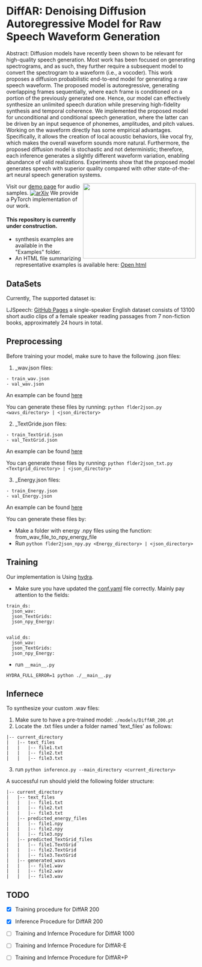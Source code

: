 # DiffAR: Denoising Diffusion Autoregressive Model for Raw Speech Waveform Generation

Abstract: Diffusion models have recently been shown to be relevant for high-quality speech generation. Most work has been focused on generating spectrograms, and as such, they further require a subsequent model to convert the spectrogram to a waveform (i.e., a vocoder). This work proposes a diffusion probabilistic end-to-end model for generating a raw speech waveform. The proposed model is autoregressive, generating overlapping frames sequentially, where each frame is conditioned on a portion of the previously generated one. Hence, our model can effectively synthesize an unlimited speech duration while preserving high-fidelity synthesis and temporal coherence. We implemented the proposed model for unconditional and conditional speech generation, where the latter can be driven by an input sequence of phonemes, amplitudes, and pitch values. Working on the waveform directly has some empirical advantages. Specifically, it allows the creation of local acoustic behaviors, like vocal fry, which makes the overall waveform sounds more natural. Furthermore, the proposed diffusion model is stochastic and not deterministic; therefore, each inference generates a slightly different waveform variation, enabling abundance of valid realizations. Experiments show that the proposed model generates speech with superior quality compared with other state-of-the-art neural speech generation systems.

<img src="https://github.com/RBenita/DIFFAR/blob/main/docs/frame_explain_2.png?raw=true" width="300" height="200" align=right>

Visit our [demo page](https://rbenita.github.io/DIFFAR/) for audio samples.
[![arXiv](https://img.shields.io/badge/arXiv-Paper-<COLOR>.svg)]([https://arxiv.org/abs/2204.09934](https://arxiv.org/abs/2310.01381))
We provide a PyTorch implementation of our work.
#### This repository is currently under construction. ####

- synthesis examples are available in the "Examples" folder.
- An HTML file summarizing representative examples is available here: 
[Open html](https://github.com/RBenita/DIFFAR/blob/main/docs/index.html)



## DataSets ##
Currently, The supported dataset is:

LJSpeech: [GitHub Pages](https://keithito.com/LJ-Speech-Dataset/) a single-speaker English dataset consists of 13100 short audio clips of a female speaker reading passages from 7 non-fiction books, approximately 24 hours in total.

## Preprocessing ##
Before training your model, make sure to have the following .json files:
1. _wav.json files:
```
- train_wav.json
- val_wav.json
```
An example can be found [here](https://github.com/RBenita/DIFFAR/blob/main/Demo_json_files/Demo_wav.json)


You can generate these files by running:
`python flder2json.py <wavs_directory> | <json_directory>`

2. _TextGride.json files:
```
- train_TextGrid.json
- val_TextGrid.json
```
An example can be found [here](https://github.com/RBenita/DIFFAR/blob/main/Demo_json_files/Demo_textgrid.json)


You can generate these files by running:
`python flder2json_txt.py <Textgrid_directory> | <json_directory>`

3. _Energy.json files:
```
- train_Energy.json
- val_Energy.json
```
An example can be found [here](https://github.com/RBenita/DIFFAR/blob/main/Demo_json_files/Demo_npy_energy.json)


You can generate these files by:
   * Make a folder with energy .npy  files using the function:  from_wav_file_to_npy_energy_file
   * Run `python flder2json_npy.py <Energy_directory> | <json_directory>`

## Training ##
Our implementation is Using [hydra](https://hydra.cc).

* Make sure you have updated the [conf.yaml](https://github.com/RBenita/DIFFAR/blob/main/conf/conf.yaml) file correctly. Mainly pay attention to the fields:
```
train_ds:
  json_wav: 
  json_TextGrids:
  json_npy_Energy:


valid_ds:
  json_wav: 
  json_TextGrids:
  json_npy_Energy: 
```

* run `__main__.py`
```
HYDRA_FULL_ERROR=1 python ./__main__.py
```
  

## Infernece ##
To synthesize your custom .wav files: 
1. Make sure to have a pre-trained model: `./models/DiffAR_200.pt`
2. Locate the .txt files under a folder named 'text_files' as follows:
```
|-- current_directory
|   |-- text_files
|   |   |-- file1.txt
|   |   |-- file2.txt
|   |   |-- file3.txt
```
   
3. run `python inference.py --main_directory <current_directory>`

A successful run should yield the following folder structure:

```
|-- current_directory
|   |-- text_files
|   |   |-- file1.txt
|   |   |-- file2.txt
|   |   |-- file3.txt
|   |-- predicted_energy_files
|   |   |-- file1.npy
|   |   |-- file2.npy
|   |   |-- file3.npy
|   |-- predicted_TextGrid_files
|   |   |-- file1.TextGrid
|   |   |-- file2.TextGrid
|   |   |-- file3.TextGrid
|   |-- generated_wavs
|   |   |-- file1.wav
|   |   |-- file2.wav
|   |   |-- file3.wav

```

## TODO
- [x] Training procedure for DiffAR 200
- [x] Inference Procedure for DiffAR 200
- [ ] Training and Infernce Procedure for DiffAR 1000
- [ ] Training and Infernce Procedure for DiffAR-E
- [ ] Training and Infernce Procedure for DiffAR+P


